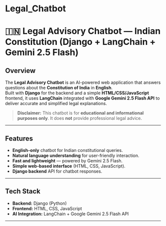 # Legal_Chatbot
# 🇮🇳 Legal Advisory Chatbot — Indian Constitution (Django + LangChain + Gemini 2.5 Flash)

## Overview
The **Legal Advisory Chatbot** is an AI-powered web application that answers questions about the **Constitution of India** in **English**.  
Built with **Django** for the backend and a simple **HTML/CSS/JavaScript** frontend, it uses **LangChain** integrated with **Google Gemini 2.5 Flash API** to deliver accurate and simplified legal explanations.

> **Disclaimer:** This chatbot is for **educational and informational purposes only**. It does **not** provide professional legal advice.

---

## Features
- **English-only** chatbot for Indian constitutional queries.
- **Natural language understanding** for user-friendly interaction.
- **Fast and lightweight** — powered by Gemini 2.5 Flash.
- **Simple web-based interface** (HTML, CSS, JavaScript).
- **Django backend** API for chatbot responses.

---

## Tech Stack
- **Backend:** Django (Python)
- **Frontend:** HTML, CSS, JavaScript
- **AI Integration:** LangChain + Google Gemini 2.5 Flash API

---
